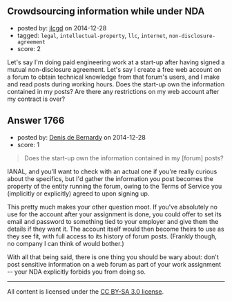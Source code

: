 ## Crowdsourcing information while under NDA

- posted by: [jlcgd](https://stackexchange.com/users/5536842/jlcgd) on 2014-12-28
- tagged: `legal`, `intellectual-property`, `llc`, `internet`, `non-disclosure-agreement`
- score: 2

<p>Let's say I'm doing paid engineering work at a start-up after having signed a mutual non-disclosure agreement. Let's say I create a free web account on a forum to obtain technical knowledge from that forum's users, and I make and read posts during working hours. Does the start-up own the information contained in my posts? Are there any restrictions on my web account after my contract is over?</p>



## Answer 1766

- posted by: [Denis de Bernardy](https://stackexchange.com/users/182468/denis-de-bernardy) on 2014-12-28
- score: 1

<blockquote>
  <p>Does the start-up own the information contained in my [forum] posts?</p>
</blockquote>

<p>IANAL, and you'll want to check with an actual one if you're really curious about the specifics, but I'd gather the information you post becomes the property of the entity running the forum, owing to the Terms of Service you (implicitly or explicitly) agreed to upon signing up.</p>

<p>This pretty much makes your other question moot. If you've absolutely no use for the account after your assignment is done, you could offer to set its email and password to something tied to your employer and give them the details if they want it. The account itself would then become theirs to use as they see fit, with full access to its history of forum posts. (Frankly though, no company I can think of would bother.)</p>

<p>With all that being said, there is one thing you should be wary about: don't post sensitive information on a web forum as part of your work assignment -- your NDA explicitly forbids you from doing so.</p>




---

All content is licensed under the [CC BY-SA 3.0 license](https://creativecommons.org/licenses/by-sa/3.0/).
